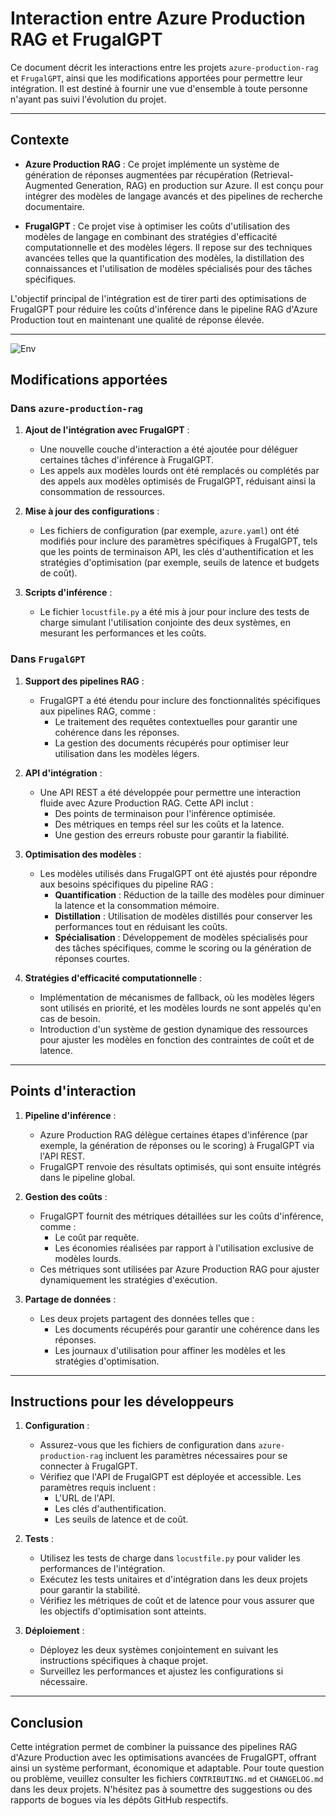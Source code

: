 # Interaction entre Azure Production RAG et FrugalGPT

Ce document décrit les interactions entre les projets `azure-production-rag` et `FrugalGPT`, ainsi que les modifications apportées pour permettre leur intégration. Il est destiné à fournir une vue d'ensemble à toute personne n'ayant pas suivi l'évolution du projet.

---

## Contexte

- **Azure Production RAG** : Ce projet implémente un système de génération de réponses augmentées par récupération (Retrieval-Augmented Generation, RAG) en production sur Azure. Il est conçu pour intégrer des modèles de langage avancés et des pipelines de recherche documentaire.

- **FrugalGPT** : Ce projet vise à optimiser les coûts d'utilisation des modèles de langage en combinant des stratégies d'efficacité computationnelle et des modèles légers. Il repose sur des techniques avancées telles que la quantification des modèles, la distillation des connaissances et l'utilisation de modèles spécialisés pour des tâches spécifiques.

L'objectif principal de l'intégration est de tirer parti des optimisations de FrugalGPT pour réduire les coûts d'inférence dans le pipeline RAG d'Azure Production tout en maintenant une qualité de réponse élevée.

---

![Env](../image/archi.png)

## Modifications apportées

### Dans `azure-production-rag`

1. **Ajout de l'intégration avec FrugalGPT** :
   - Une nouvelle couche d'interaction a été ajoutée pour déléguer certaines tâches d'inférence à FrugalGPT.
   - Les appels aux modèles lourds ont été remplacés ou complétés par des appels aux modèles optimisés de FrugalGPT, réduisant ainsi la consommation de ressources.

2. **Mise à jour des configurations** :
   - Les fichiers de configuration (par exemple, `azure.yaml`) ont été modifiés pour inclure des paramètres spécifiques à FrugalGPT, tels que les points de terminaison API, les clés d'authentification et les stratégies d'optimisation (par exemple, seuils de latence et budgets de coût).

3. **Scripts d'inférence** :
   - Le fichier `locustfile.py` a été mis à jour pour inclure des tests de charge simulant l'utilisation conjointe des deux systèmes, en mesurant les performances et les coûts.

### Dans `FrugalGPT`

1. **Support des pipelines RAG** :
   - FrugalGPT a été étendu pour inclure des fonctionnalités spécifiques aux pipelines RAG, comme :
     - Le traitement des requêtes contextuelles pour garantir une cohérence dans les réponses.
     - La gestion des documents récupérés pour optimiser leur utilisation dans les modèles légers.

2. **API d'intégration** :
   - Une API REST a été développée pour permettre une interaction fluide avec Azure Production RAG. Cette API inclut :
     - Des points de terminaison pour l'inférence optimisée.
     - Des métriques en temps réel sur les coûts et la latence.
     - Une gestion des erreurs robuste pour garantir la fiabilité.

3. **Optimisation des modèles** :
   - Les modèles utilisés dans FrugalGPT ont été ajustés pour répondre aux besoins spécifiques du pipeline RAG :
     - **Quantification** : Réduction de la taille des modèles pour diminuer la latence et la consommation mémoire.
     - **Distillation** : Utilisation de modèles distillés pour conserver les performances tout en réduisant les coûts.
     - **Spécialisation** : Développement de modèles spécialisés pour des tâches spécifiques, comme le scoring ou la génération de réponses courtes.

4. **Stratégies d'efficacité computationnelle** :
   - Implémentation de mécanismes de fallback, où les modèles légers sont utilisés en priorité, et les modèles lourds ne sont appelés qu'en cas de besoin.
   - Introduction d'un système de gestion dynamique des ressources pour ajuster les modèles en fonction des contraintes de coût et de latence.

---

## Points d'interaction

1. **Pipeline d'inférence** :
   - Azure Production RAG délègue certaines étapes d'inférence (par exemple, la génération de réponses ou le scoring) à FrugalGPT via l'API REST.
   - FrugalGPT renvoie des résultats optimisés, qui sont ensuite intégrés dans le pipeline global.

2. **Gestion des coûts** :
   - FrugalGPT fournit des métriques détaillées sur les coûts d'inférence, comme :
     - Le coût par requête.
     - Les économies réalisées par rapport à l'utilisation exclusive de modèles lourds.
   - Ces métriques sont utilisées par Azure Production RAG pour ajuster dynamiquement les stratégies d'exécution.

3. **Partage de données** :
   - Les deux projets partagent des données telles que :
     - Les documents récupérés pour garantir une cohérence dans les réponses.
     - Les journaux d'utilisation pour affiner les modèles et les stratégies d'optimisation.

---

## Instructions pour les développeurs

1. **Configuration** :
   - Assurez-vous que les fichiers de configuration dans `azure-production-rag` incluent les paramètres nécessaires pour se connecter à FrugalGPT.
   - Vérifiez que l'API de FrugalGPT est déployée et accessible. Les paramètres requis incluent :
     - L'URL de l'API.
     - Les clés d'authentification.
     - Les seuils de latence et de coût.

2. **Tests** :
   - Utilisez les tests de charge dans `locustfile.py` pour valider les performances de l'intégration.
   - Exécutez les tests unitaires et d'intégration dans les deux projets pour garantir la stabilité.
   - Vérifiez les métriques de coût et de latence pour vous assurer que les objectifs d'optimisation sont atteints.

3. **Déploiement** :
   - Déployez les deux systèmes conjointement en suivant les instructions spécifiques à chaque projet.
   - Surveillez les performances et ajustez les configurations si nécessaire.

---

## Conclusion

Cette intégration permet de combiner la puissance des pipelines RAG d'Azure Production avec les optimisations avancées de FrugalGPT, offrant ainsi un système performant, économique et adaptable. Pour toute question ou problème, veuillez consulter les fichiers `CONTRIBUTING.md` et `CHANGELOG.md` dans les deux projets. N'hésitez pas à soumettre des suggestions ou des rapports de bogues via les dépôts GitHub respectifs.